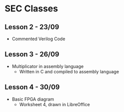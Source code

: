 # SEC Classes

## Lesson 2 - 23/09
* Commented Verilog Code

## Lesson 3 - 26/09
* Multiplicator in assembly language
  * Written in C and compiled to assembly language

## Lesson 4 - 30/09
* Basic FPGA diagram
  * Worksheet 4, drawn in LibreOffice
